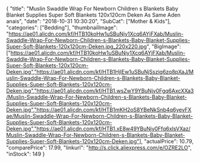 {
	"title": "Muslin Swaddle Wrap For Newborn Children s Blankets Baby Blanket Supplies Super Soft Blankets 120x120cm Deken As Same Aden anais",
	"date": "2018-10-31 10:30:20",
	"SubCat": ["Mother & Kids"],
	"categories": ["Bedding"],
	"thumbnailImage": "https://ae01.alicdn.com/kf/HTB10koHw1uSBuNjy1Xcq6AYjFXab/Muslin-Swaddle-Wrap-For-Newborn-Children-s-Blankets-Baby-Blanket-Supplies-Super-Soft-Blankets-120x120cm-Deken.jpg_220x220.jpg",
	"BigImage": ["https://ae01.alicdn.com/kf/HTB10koHw1uSBuNjy1Xcq6AYjFXab/Muslin-Swaddle-Wrap-For-Newborn-Children-s-Blankets-Baby-Blanket-Supplies-Super-Soft-Blankets-120x120cm-Deken.jpg","https://ae01.alicdn.com/kf/HTB1HjIEw1uSBuNjSsziq6zq8pXaJ/Muslin-Swaddle-Wrap-For-Newborn-Children-s-Blankets-Baby-Blanket-Supplies-Super-Soft-Blankets-120x120cm-Deken.jpg","https://ae01.alicdn.com/kf/HTB1.wsZwY9YBuNjy0Fgq6AxcXXa3/Muslin-Swaddle-Wrap-For-Newborn-Children-s-Blankets-Baby-Blanket-Supplies-Super-Soft-Blankets-120x120cm-Deken.jpg","https://ae01.alicdn.com/kf/HTB1mKH2oS8YBeNkSnb4q6yevFXae/Muslin-Swaddle-Wrap-For-Newborn-Children-s-Blankets-Baby-Blanket-Supplies-Super-Soft-Blankets-120x120cm-Deken.jpg","https://ae01.alicdn.com/kf/HTB1.xE8w49YBuNjy0Ffq6xIsVXaz/Muslin-Swaddle-Wrap-For-Newborn-Children-s-Blankets-Baby-Blanket-Supplies-Super-Soft-Blankets-120x120cm-Deken.jpg"],
	"actualPrice": 10.79,
	"comparePrice": 17.99,
	"linkurl": "http://s.click.aliexpress.com/e/OZRE2LO",
	"inStock": 149
}
